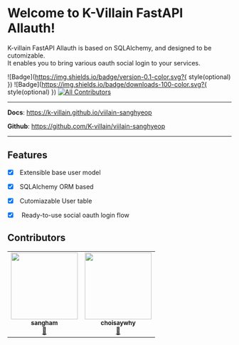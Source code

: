 # Welcome to K-Villain FastAPI Allauth!

K-villain FastAPI Allauth is based on SQLAlchemy, and designed to be cutomizable.<br>
It enables you to bring various oauth social login to your services.


![Badge](https://img.shields.io/badge/version-0.1-color.svg?{ style(optional) })
![Badge](https://img.shields.io/badge/downloads-100-color.svg?{ style(optional) })
[![All Contributors](https://img.shields.io/badge/all_contributors-2-orange.svg?style=flat-square)](#contributors-)

---

**Docs**: <a href="https://k-villain.github.io/viilain-sanghyeop" target="_blank">https://k-villain.github.io/viilain-sanghyeop</a>

**Github**: <a href="https://github.com/K-villain/viilain-sanghyeop" target="_blank">https://github.com/K-villain/viilain-sanghyeop</a>

---

## Features
- [X] &nbsp;Extensible base user model

- [X] &nbsp;SQLAlchemy ORM based 

- [X] &nbsp;Cutomiazable User table 

- [X] &nbsp; Ready-to-use social oauth login flow


## Contributors
<table>
  <tr>
    <td align="center"><a href="https://github.com/parksanghyeop"><img src="https://avatars.githubusercontent.com/u/48915018?v=4" width="150px;" alt=""/><br /><sub><b>sangham</b><br><a href="#maintenance-frankie567" title="Maintenance">🚧</a></sub></a><br /></td>
    <td align="center"><a href="https://github.com/choisaywhy"><img src="https://avatars.githubusercontent.com/u/43446451?v=4" width="150px;" alt=""/><br /><sub><b>choisaywhy</b><br><a href="#maintenance-frankie567" title="Maintenance">🚧</a></sub></a><br /></td>
  </tr>
  
</table>